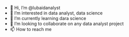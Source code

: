 - 👋 Hi, I’m @lubaidanalyst
- 👀 I’m interested in data analyst, data science
- 🌱 I’m currently learning dara science
- 💞️ I’m looking to collaborate on any data analyst project
- 📫 How to reach me 

<!---
lubaidanalyst/lubaidanalyst is a ✨ special ✨ repository because its `README.md` (this file) appears on your GitHub profile.
You can click the Preview link to take a look at your changes.
--->
